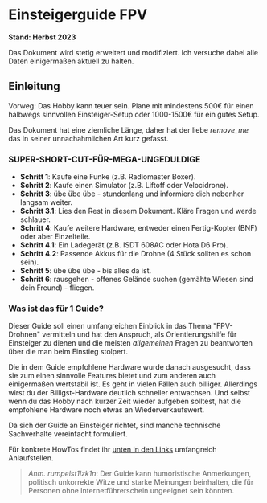 # Einsteigerguide FPV

**Stand: Herbst 2023**

Das Dokument wird stetig erweitert und modifiziert. Ich versuche dabei alle Daten einigermaßen aktuell zu halten.

## Einleitung

Vorweg: Das Hobby kann teuer sein. Plane mit mindestens 500€ für einen halbwegs sinnvollen Einsteiger-Setup oder 1000-1500€ für ein gutes Setup.

Das Dokument hat eine ziemliche Länge, daher hat der liebe *remove_me* das in seiner unnachahmlichen Art kurz gefasst.

### SUPER-SHORT-CUT-FÜR-MEGA-UNGEDULDIGE

- **Schritt 1**: Kaufe eine Funke (z.B. Radiomaster Boxer).
- **Schritt 2**: Kaufe einen Simulator (z.B. Liftoff oder Velocidrone).
- **Schritt 3**: übe übe übe - stundenlang und informiere dich nebenher langsam weiter.
- **Schritt 3.1**: Lies den Rest in diesem Dokument. Kläre Fragen und werde schlauer.
- **Schritt 4**: Kaufe weitere Hardware, entweder einen Fertig-Kopter (BNF) oder aber Einzelteile.
- **Schritt 4.1**: Ein Ladegerät (z.B. ISDT 608AC oder Hota D6 Pro).
- **Schritt 4.2**: Passende Akkus für die Drohne (4 Stück sollten es schon sein).
- **Schritt 5**: übe übe übe - bis alles da ist.
- **Schritt 6**: rausgehen - offenes Gelände suchen (gemähte Wiesen sind dein Freund) - fliegen.

### Was ist das für 1 Guide?

Dieser Guide soll einen umfangreichen Einblick in das Thema "FPV-Drohnen" vermitteln und hat den Anspruch, als Orientierungshilfe für Einsteiger zu dienen und die meisten *allgemeinen* Fragen zu beantworten über die man beim Einstieg stolpert.

Die in dem Guide empfohlene Hardware wurde danach ausgesucht, dass sie zum einen sinnvolle Features bietet und zum anderen auch einigermaßen wertstabil ist. Es geht in vielen Fällen auch billiger. Allerdings wirst du der Billigst-Hardware deutlich schneller entwachsen. Und selbst wenn du das Hobby nach kurzer Zeit wieder aufgeben solltest, hat die empfohlene Hardware noch etwas an Wiederverkaufswert.

Da sich der Guide an Einsteiger richtet, sind manche technische Sachverhalte vereinfacht formuliert.

Für konkrete HowTos findet ihr [unten in den Links](/008_linklist.html) umfangreich Anlaufstellen.

> *Anm. rumpelst1lzk1n*: Der Guide kann humoristische Anmerkungen, politisch unkorrekte Witze und starke Meinungen beinhalten, die für Personen ohne Internetführerschein ungeeignet sein könnten.
